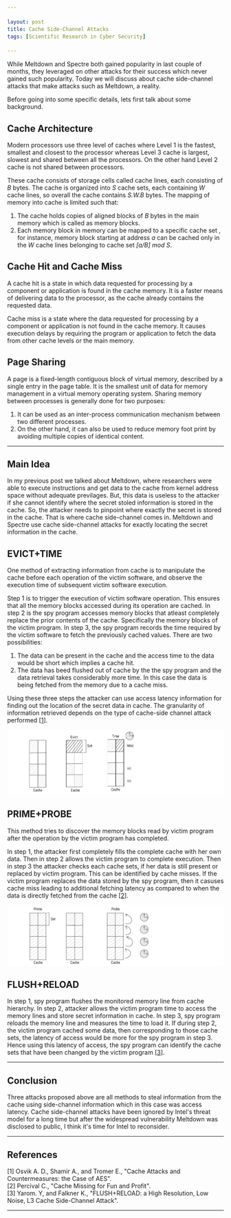 ```yaml
---

layout: post
title: Cache Side-Channel Attacks
tags: [Scientific Research in Cyber Security]

---
```


While Meltdown and Spectre both gained popularity in last couple of months, they leveraged on other attacks for their success which never gained such popularity. Today we will discuss about cache side-channel attacks that make attacks such as Meltdown, a reality.

Before going into some specific details, lets first talk about some background.

## Cache Architecture

Modern processors use three level of caches where Level 1 is the fastest, smallest and closest to the processor whereas Level 3 cache is largest, slowest and shared between all the processors. On the other hand Level 2 cache is not shared between processors.

These cache consists of storage cells called cache lines, each consisting of *B* bytes. The cache is organized into *S* cache sets, each containing *W* cache lines, so overall the cache contains *S.W.B* bytes. The mapping of memory into cache is limited such that:
1. The cache holds copies of aligned blocks of *B* bytes in the main memory which is called as memory blocks.
2. Each memory block in memory can be mapped to a specific cache set , for instance, memory block starting at address *a* can be cached only in the *W* cache lines belonging to cache set *\[a/B\] mod S*.

## Cache Hit and Cache Miss

A cache hit is a state in which data requested for processing by a component or application is found in the cache memory. It is a faster means of delivering data to the processor, as the cache already contains the requested data.

Cache miss is a state where the data requested for processing by a component or application is not found in the cache memory. It causes execution delays by requiring the program or application to fetch the data from other cache levels or the main memory.

## Page Sharing

A page is a fixed-length contiguous block of virtual memory, described by a single entry in the page table. It is the smallest unit of data for memory management in a virtual memory operating system. Sharing memory between processes is generally done for two purposes:
1. It can be used as an inter-process communication mechanism between two different processes.
2. On the other hand, it can also be used to reduce memory foot print by avoiding multiple copies of identical content.

---
## Main Idea

In my previous post we talked about Meltdown, where researchers were able to execute instructions and get data to the cache from kernel address space without adequate previlages. But, this data is useless to the attacker if she cannot identify where the secret stoled information is stored in the cache. So, the attacker needs to pinpoint where exactly the secret is stored in the cache. That is where cache side-channel comes in. Meltdown and Spectre use cache side-channel attacks for exactly locating the secret information in the cache.

## EVICT+TIME
One method of extracting information from cache is to manipulate the cache before each operation of the victim software, and observe the execution time of subsequent victim software execution.

Step 1 is to trigger the execution of victim software operation. This ensures that all the memory blocks accessed during its operation are cached. In step 2 is the spy program accesses memory blocks that atleast completely replace the prior contents of the cache. Specifically the memory blocks of the victim program. In step 3, the spy program records the time required by the victim software to fetch the previously cached values. There are two possibilities:
1. The data can be present in the cache and the access time to the data would be short which implies a cache hit.
2. The data has beed flushed out of cache by the the spy program and the data retrieval takes considerably more time. In this case the data is being fetched from the memory due to a cache miss.

Using these three steps the attacker can use access latency information for finding out the location of the secret data in cache. The granularity of information retrieved depends on the type of cache-side channel attack performed \[[1]\].

![21-1](/assets/img/posts/ScientificResearch/21.png)

## PRIME+PROBE

This method tries to discover the memory blocks read by victim program after the operation by the victim program has completed.

In step 1, the attacker first completely fills the complete cache with her own data. Then in step 2 allows the victim program to complete execution. Then in step 3 the attacker checks each cache sets, if her data is still present or replaced by victim program. This can be identified by cache misses. If the victim program replaces the data stored by the spy program, then it casuses cache miss leading to additional fetching latency as compared to when the data is directly fetched from the cache \[[2]\].

![11-1](/assets/img/posts/ScientificResearch/11.png)

## FLUSH+RELOAD

In step 1, spy program flushes the monitored memory line from cache hierarchy. In step 2, attacker allows the victim program time to access the memory lines and store secret information in cache. In step 3, spy program reloads the memory line and measures the time to load it. If during step 2, the victim program cached some data, then corresponding to those cache sets, the latency of access would be more for the spy program in step 3. Hence using this latency of access, the spy program can identify the cache sets that have been changed by the victim program \[[3]\].

---
## Conclusion

Three attacks proposed above are all methods to steal information from the cache using side-channel information which in this case was access latency. Cache side-channel attacks have been ignored by Intel's threat model for a long time but after the widespread vulnerability Meltdown was disclosed to public, I think it's time for Intel to reconsider.

---
## References
\[1\] Osvik A. D., Shamir A., and Tromer E., "Cache Attacks and Countermeasures: the Case of AES".<br />
\[2\] Percival C., "Cache Missing for Fun and Profit".<br />
\[3\] Yarom. Y, and Falkner K., "FLUSH+RELOAD: a High Resolution, Low Noise, L3 Cache Side-Channel Attack".<br />

[1]: https://eprint.iacr.org/2005/271.pdf "EVICT+TIME"
[2]: https://www.cs.ucsb.edu/~chong/290N-F06/covert-cache.pdf "PRIME+PROBE"
[3]: https://eprint.iacr.org/2013/448.pdf "FLUSH+RELOAD"
---
